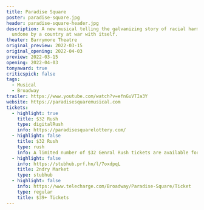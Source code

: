```yaml
---
title: Paradise Square
poster: paradise-square.jpg
header: paradise-square-header.jpg
description: A new musical telling the galvanizing story of racial harmony
  undone by a country at war with itself.
theater: Barrymore Theatre
original_preview: 2022-03-15
original_opening: 2022-04-03
preview: 2022-03-15
opening: 2022-04-03
tonyaward: true
criticspick: false
tags: 
  - Musical
  - Broadway
trailer: https://www.youtube.com/watch?v=efnGuVTIa3Y
website: https://paradisesquaremusical.com
tickets:
  - highlight: true
    title: $32 Rush
    type: digitalRush
    info: https://paradisesquarelottery.com/
  - highlight: false
    title: $32 Rush
    type: rush
    info: A limited number of $32 Genral Rush tickets are available for each performance when the Box Office opens for that day’s performance(s). Subject to availability.
  - highlight: false
    info: https://stubhub.prf.hn/l/7oxdpqL
    title: 2ndry Market
    type: stubhub
  - highlight: false
    info: https://www.telecharge.com/Broadway/Paradise-Square/Ticket
    type: regular
    title: $39+ Tickets
---
```

